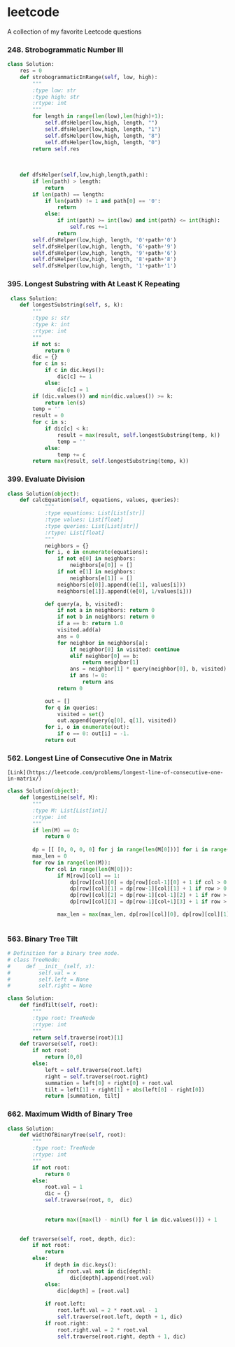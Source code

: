 # leetcode
A collection of my favorite Leetcode questions

### 248. Strobogrammatic Number III ###
```python
class Solution:
    res = 0
    def strobogrammaticInRange(self, low, high):
        """
        :type low: str
        :type high: str
        :rtype: int
        """
        for length in range(len(low),len(high)+1):
            self.dfsHelper(low,high, length, "")
            self.dfsHelper(low,high, length, "1")
            self.dfsHelper(low,high, length, "8")
            self.dfsHelper(low,high, length, "0")
        return self.res
            
        
        
    def dfsHelper(self,low,high,length,path):
        if len(path) > length:
            return
        if len(path) == length:
            if len(path) != 1 and path[0] == '0':
                return
            else:
                if int(path) >= int(low) and int(path) <= int(high):
                    self.res +=1
                return
        self.dfsHelper(low,high, length, '0'+path+'0')
        self.dfsHelper(low,high, length, '6'+path+'9')
        self.dfsHelper(low,high, length, '9'+path+'6')
        self.dfsHelper(low,high, length, '8'+path+'8')
        self.dfsHelper(low,high, length, '1'+path+'1')
```

       

### 395. Longest Substring with At Least K Repeating ### 
```python
 class Solution:
    def longestSubstring(self, s, k):
        """
        :type s: str
        :type k: int
        :rtype: int
        """
        if not s:
            return 0
        dic = {}
        for c in s:
            if c in dic.keys():
                dic[c] += 1
            else:
                dic[c] = 1   
        if (dic.values()) and min(dic.values()) >= k:
            return len(s)
        temp = ''
        result = 0
        for c in s:
            if dic[c] < k:
                result = max(result, self.longestSubstring(temp, k))
                temp = ''
            else:
                temp += c
        return max(result, self.longestSubstring(temp, k))
```

### 399. Evaluate Division ###
```python
class Solution(object):
    def calcEquation(self, equations, values, queries):
            """
            :type equations: List[List[str]]
            :type values: List[float]
            :type queries: List[List[str]]
            :rtype: List[float]
            """
            neighbors = {}
            for i, e in enumerate(equations):
                if not e[0] in neighbors:
                    neighbors[e[0]] = []
                if not e[1] in neighbors:
                    neighbors[e[1]] = []
                neighbors[e[0]].append((e[1], values[i]))
                neighbors[e[1]].append((e[0], 1/values[i]))

            def query(a, b, visited):
                if not a in neighbors: return 0
                if not b in neighbors: return 0
                if a == b: return 1.0
                visited.add(a)
                ans = 0
                for neighbor in neighbors[a]:
                    if neighbor[0] in visited: continue
                    elif neighbor[0] == b:
                        return neighbor[1]
                    ans = neighbor[1] * query(neighbor[0], b, visited)
                    if ans != 0:
                        return ans
                return 0

            out = []
            for q in queries:
                visited = set()
                out.append(query(q[0], q[1], visited))
            for i, o in enumerate(out):
                if o == 0: out[i] = -1.
            return out
```

### 562. Longest Line of Consecutive One in Matrix ###
``` [Link](https://leetcode.com/problems/longest-line-of-consecutive-one-in-matrix/) ```
```python 
class Solution(object):
    def longestLine(self, M):
        """
        :type M: List[List[int]]
        :rtype: int
        """
        if len(M) == 0:
            return 0
        
        dp = [[ [0, 0, 0, 0] for j in range(len(M[0]))] for i in range(len(M))]
        max_len = 0
        for row in range(len(M)):
            for col in range(len(M[0])):
                if M[row][col] == 1:
                    dp[row][col][0] = dp[row][col-1][0] + 1 if col > 0 else 1
                    dp[row][col][1] = dp[row-1][col][1] + 1 if row > 0 else 1
                    dp[row][col][2] = dp[row-1][col-1][2] + 1 if row > 0 and col > 0 else 1
                    dp[row][col][3] = dp[row-1][col+1][3] + 1 if row > 0 and col < len(M[0])-1 else 1

                max_len = max(max_len, dp[row][col][0], dp[row][col][1], dp[row][col][2], dp[row][col][3])
                
```

### 563. Binary Tree Tilt ###
```python
# Definition for a binary tree node.
# class TreeNode:
#     def __init__(self, x):
#         self.val = x
#         self.left = None
#         self.right = None

class Solution:
    def findTilt(self, root):
        """
        :type root: TreeNode
        :rtype: int
        """
        return self.traverse(root)[1]
    def traverse(self, root):
        if not root:
            return [0,0]
        else:
            left = self.traverse(root.left)
            right = self.traverse(root.right)
            summation = left[0] + right[0] + root.val
            tilt = left[1] + right[1] + abs(left[0] - right[0])
            return [summation, tilt]
```

### 662. Maximum Width of Binary Tree ###
```python
class Solution:
    def widthOfBinaryTree(self, root):
        """
        :type root: TreeNode
        :rtype: int
        """
        if not root:
            return 0
        else:
            root.val = 1
            dic = {}
            self.traverse(root, 0,  dic)
            
                    
            return max([max(l) - min(l) for l in dic.values()]) + 1
            

    def traverse(self, root, depth, dic):
        if not root:
            return 
        else:
            if depth in dic.keys():
                if root.val not in dic[depth]:
                    dic[depth].append(root.val)
            else:
                dic[depth] = [root.val]
                
            if root.left:
                root.left.val = 2 * root.val - 1
                self.traverse(root.left, depth + 1, dic)
            if root.right:
                root.right.val = 2 * root.val
                self.traverse(root.right, depth + 1, dic)

```
